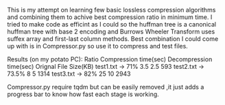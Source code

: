 This is my attempt on learning few basic lossless compression algorithms and combining them to achive best compression ratio in minimum time.
I tried to make code as efficint as I could so the huffman tree is a canonical huffman tree with base 2 encoding and Burrows Wheeler Transform uses suffex array and first-last column methods.
Best combination I could come up with is in Compressor.py so use it to compress and test files.

Results (on my potato PC):
                    Ratio       Compression time(sec)     Decompression time(sec)    Orignal File Size(KB)
test1.txt ->         71%                3.5                        2.5                       593
test2.txt ->        73.5%                8                          5                        1314 
test3.txt ->         82%                25                          10                       2943

Compressor.py require tqdm but can be easily removed ,it just adds a progress bar to know how fast each stage is working.
